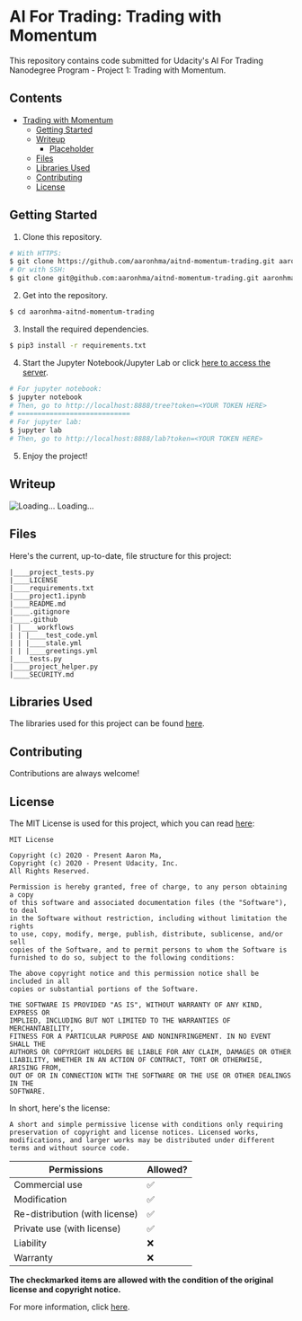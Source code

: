 # AI For Trading: Trading with Momentum
This repository contains code submitted for Udacity's AI For Trading Nanodegree Program - Project 1: Trading with Momentum.

## Contents
<!-- MarkdownTOC depth=4 -->
- [Trading with Momentum](https://github.com/aaronhma/aitnd-momentum-trading/)
  - [Getting Started](https://github.com/aaronhma/aitnd-momentum-trading#getting-started)
  - [Writeup](#writeup)
    - [Placeholder](#placeholder)
  - [Files](#files)
  - [Libraries Used](#libraries)
  - [Contributing](#guidelines)
  - [License](#copyright)
<!-- /MarkdownTOC -->

<a name = "setup" />

## Getting Started
1. Clone this repository.
```bash
# With HTTPS:
$ git clone https://github.com/aaronhma/aitnd-momentum-trading.git aaronhma-aitnd-momentum-trading
# Or with SSH:
$ git clone git@github.com:aaronhma/aitnd-momentum-trading.git aaronhma-aitnd-momentum-trading
```
2. Get into the repository.
```bash
$ cd aaronhma-aitnd-momentum-trading
```

3. Install the required dependencies.
```bash
$ pip3 install -r requirements.txt
```

4. Start the Jupyter Notebook/Jupyter Lab or click [here to access the server](http://localhost:8888).
```bash
# For jupyter notebook:
$ jupyter notebook
# Then, go to http://localhost:8888/tree?token=<YOUR TOKEN HERE>
# ============================
# For jupyter lab:
$ jupyter lab
# Then, go to http://localhost:8888/lab?token=<YOUR TOKEN HERE>
```

5. Enjoy the project!

<a name = "writeup" />

## Writeup

![Loading...](https://raw.githubusercontent.com/firebolt-space/atlas/master/svg/loader/material.svg) Loading...

<a name = "files" />

## Files

Here's the current, up-to-date, file structure for this project:

```
|____project_tests.py
|____LICENSE
|____requirements.txt
|____project1.ipynb
|____README.md
|____.gitignore
|____.github
| |____workflows
| | |____test_code.yml
| | |____stale.yml
| | |____greetings.yml
|____tests.py
|____project_helper.py
|____SECURITY.md
```

<a name = "libraries" />

## Libraries Used

The libraries used for this project can be found [here](https://github.com/aaronhma/aitnd-momentum-trading/blob/master/requirements.txt).

<a name = "guidelines" />

## Contributing
Contributions are always welcome!

<a name = "copyright" />

## License
The MIT License is used for this project, which you can read [here](https://github.com/aaronhma/aitnd-momentum-trading/blob/master/LICENSE):

```
MIT License

Copyright (c) 2020 - Present Aaron Ma,
Copyright (c) 2020 - Present Udacity, Inc.
All Rights Reserved.

Permission is hereby granted, free of charge, to any person obtaining a copy
of this software and associated documentation files (the "Software"), to deal
in the Software without restriction, including without limitation the rights
to use, copy, modify, merge, publish, distribute, sublicense, and/or sell
copies of the Software, and to permit persons to whom the Software is
furnished to do so, subject to the following conditions:

The above copyright notice and this permission notice shall be included in all
copies or substantial portions of the Software.

THE SOFTWARE IS PROVIDED "AS IS", WITHOUT WARRANTY OF ANY KIND, EXPRESS OR
IMPLIED, INCLUDING BUT NOT LIMITED TO THE WARRANTIES OF MERCHANTABILITY,
FITNESS FOR A PARTICULAR PURPOSE AND NONINFRINGEMENT. IN NO EVENT SHALL THE
AUTHORS OR COPYRIGHT HOLDERS BE LIABLE FOR ANY CLAIM, DAMAGES OR OTHER
LIABILITY, WHETHER IN AN ACTION OF CONTRACT, TORT OR OTHERWISE, ARISING FROM,
OUT OF OR IN CONNECTION WITH THE SOFTWARE OR THE USE OR OTHER DEALINGS IN THE
SOFTWARE.
```

In short, here's the license:
```
A short and simple permissive license with conditions only requiring preservation of copyright and license notices. Licensed works, modifications, and larger works may be distributed under different terms and without source code.
```

| Permissions                      | Allowed?           |
| -------                          | ------------------ |
| Commercial use                   | :white_check_mark: |
| Modification                     | :white_check_mark: |
| Re-distribution (with license)   | :white_check_mark: |
| Private use (with license)       | :white_check_mark: |
| Liability                        | :x:                |
| Warranty                         | :x:                |

**The checkmarked items are allowed with the condition of the original license and copyright notice.**

For more information, click [here](https://www.copyright.gov/title17/title17.pdf).
